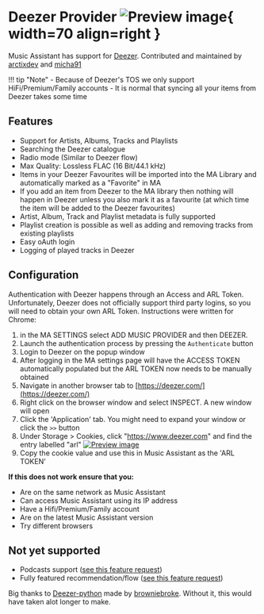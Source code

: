 # Deezer Provider ![Preview image](../assets/icons/deezer-icon.svg){ width=70 align=right }

Music Assistant has support for [Deezer](https://www.deezer.com/). Contributed and maintained by [arctixdev](https://github.com/arctixdev) and [micha91](https://github.com/micha91) 

!!! tip "Note"
    - Because of Deezer's TOS we only support HiFi/Premium/Family accounts
    - It is normal that syncing all your items from Deezer takes some time

## Features
- Support for Artists, Albums, Tracks and Playlists
- Searching the Deezer catalogue
- Radio mode (Similar to Deezer flow)
- Max Quality: Lossless FLAC (16 Bit/44.1 kHz)
- Items in your Deezer Favourites will be imported into the MA Library and automatically marked as a "Favorite" in MA
- If you add an item from Deezer to the MA library then nothing will happen in Deezer unless you also mark it as a favourite (at which time the item will be added to the Deezer favourites)
- Artist, Album, Track and Playlist metadata is fully supported
- Playlist creation is possible as well as adding and removing tracks from existing playlists
- Easy oAuth login
- Logging of played tracks in Deezer

## Configuration

Authentication with Deezer happens through an Access and ARL Token. Unfortunately, Deezer does not officially support third party logins, so you will need to obtain your own ARL Token. Instructions were written for Chrome:

1. in the MA SETTINGS select ADD MUSIC PROVIDER and then DEEZER.
2. Launch the authentication process by pressing the `Authenticate` button
3. Login to Deezer on the popup window
4. After logging in the MA settings page will have the ACCESS TOKEN automatically populated but the ARL TOKEN now needs to be manually obtained
5. Navigate in another browser tab to [https://deezer.com/](https://deezer.com/)
6. Right click on the browser window and select INSPECT. A new window will open
7. Click the 'Application' tab. You might need to expand your window or click the `>>` button
8. Under Storage > Cookies, click "https://www.deezer.com" and find the entry labelled "arl"
  [![Preview image](../assets/screenshots/deezer-arl.png)](../assets/screenshots/deezer-arl.png)
9. Copy the cookie value and use this in Music Assistant as the 'ARL TOKEN'

**If this does not work ensure that you:**

- Are on the same network as Music Assistant
- Can access Music Assistant using its IP address
- Have a Hifi/Premium/Family account
- Are on the latest Music Assistant version
- Try different browsers

## Not yet supported
- Podcasts support ([see this feature request](https://github.com/orgs/music-assistant/discussions/429))
- Fully featured recommendation/flow ([see this feature request](https://github.com/orgs/music-assistant/discussions/535))

Big thanks to [Deezer-python](https://GitHub.com/browniebroke/deezer-python) made by [browniebroke](https://github.com/browniebloke). Without it, this would have taken alot longer to make.
